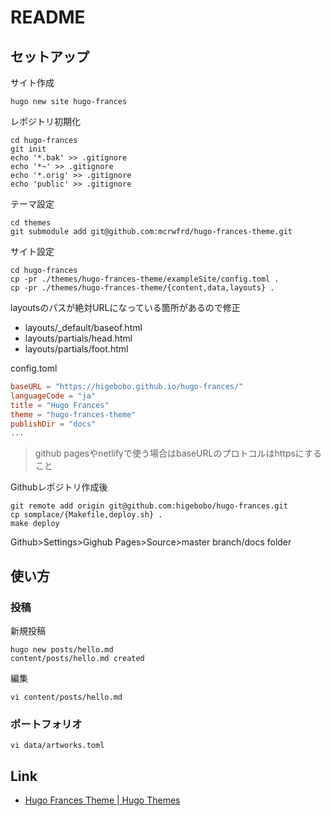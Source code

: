 # README

## セットアップ

サイト作成

```shell
hugo new site hugo-frances
```

レポジトリ初期化

```shell
cd hugo-frances
git init
echo '*.bak' >> .gitignore
echo '*~' >> .gitignore
echo '*.orig' >> .gitignore
echo 'public' >> .gitignore
```

テーマ設定

```shell
cd themes 
git submodule add git@github.com:mcrwfrd/hugo-frances-theme.git
```

サイト設定

```shell
cd hugo-frances
cp -pr ./themes/hugo-frances-theme/exampleSite/config.toml .
cp -pr ./themes/hugo-frances-theme/{content,data,layouts} .
```

layoutsのパスが絶対URLになっている箇所があるので修正

* layouts/_default/baseof.html
* layouts/partials/head.html
* layouts/partials/foot.html

config.toml

```toml
baseURL = "https://higebobo.github.io/hugo-frances/"
languageCode = "ja"
title = "Hugo Frances"
theme = "hugo-frances-theme"
publishDir = "docs"
...

```

> github pagesやnetlifyで使う場合はbaseURLのプロトコルはhttpsにすること

Githubレポジトリ作成後

```shell
git remote add origin git@github.com:higebobo/hugo-frances.git
cp somplace/{Makefile,deploy.sh} .
make deploy
```

Github>Settings>Gighub Pages>Source>master branch/docs folder

## 使い方

### 投稿

新規投稿

```shell
hugo new posts/hello.md
content/posts/hello.md created
```

編集

```shell
vi content/posts/hello.md
```

### ポートフォリオ

```shell
vi data/artworks.toml
```

## Link

* [Hugo Frances Theme \| Hugo Themes](https://themes.gohugo.io/hugo-frances-theme/)
